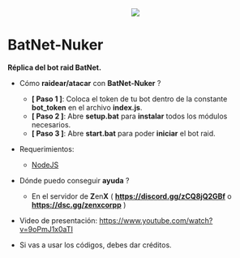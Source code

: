 <div align="center">
  <img  src="https://i.ibb.co/47tcKtf/imagen.png">
</div>

# BatNet-Nuker
**Réplica del bot raid BatNet.**

- Cómo **raidear/atacar** con **BatNet-Nuker** ?
  - **[ Paso 1 ]**: Coloca el token de tu bot dentro de la constante **bot_token** en el archivo **index.js**.
  - **[ Paso 2 ]**: Abre **setup.bat** para **instalar** todos los módulos necesarios.
  - **[ Paso 3 ]**: Abre **start.bat** para poder **iniciar** el bot raid.
- Requerimientos:
  - [NodeJS](https://nodejs.org/en/)
- Dónde puedo conseguir **ayuda** ?
  - En el servidor de **Z**en**X** ( **https://discord.gg/zCQ8jQ2GBf** o **https://dsc.gg/zenxcorpp** )
- Video de presentación: https://www.youtube.com/watch?v=9oPmJ1x0aTI

- Si vas a usar los códigos, debes dar créditos.
